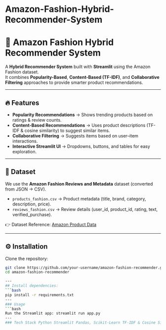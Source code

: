 # Amazon-Fashion-Hybrid-Recommender-System
# 👗 Amazon Fashion Hybrid Recommender System

A **Hybrid Recommender System** built with **Streamlit** using the Amazon Fashion dataset.  
It combines **Popularity-Based**, **Content-Based (TF-IDF)**, and **Collaborative Filtering** approaches to provide smarter product recommendations.

---

## 🔥 Features
- **Popularity Recommendations** → Shows trending products based on ratings & review counts.  
- **Content-Based Recommendations** → Uses product descriptions (TF-IDF & cosine similarity) to suggest similar items.  
- **Collaborative Filtering** → Suggests items based on user–item interactions.  
- **Interactive Streamlit UI** → Dropdowns, buttons, and tables for easy exploration.  

---

## 📂 Dataset
We use the **Amazon Fashion Reviews and Metadata** dataset (converted from JSON → CSV).  

- `products_fashion.csv` → Product metadata (title, brand, category, description, price).  
- `reviews_fashion.csv` → Review details (user_id, product_id, rating, text, verified_purchase).  

👉 Dataset Reference: [Amazon Product Data](https://cseweb.ucsd.edu/~jmcauley/datasets.html#amazon_reviews)  

---

## ⚙️ Installation

Clone the repository:
```bash
git clone https://github.com/your-username/amazon-fashion-recommender.git
cd amazon-fashion-recommender

---
## Install dependencies:
```bash
pip install -r requirements.txt
---
### Usage
```bash
Run the Streamlit app: streamlit run app.py
---
### Tech Stack Python Streamlit Pandas, Scikit-Learn TF-IDF & Cosine Similarity Collaborative Filtering (user-item interactions).
